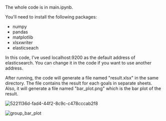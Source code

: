 The whole code is in main.ipynb. 

You'll need to install the following packages:
- numpy
- pandas
- matplotlib
- xlsxwriter
- elasticseach

In this code, I've used localhost:9200 as the default address of elasticsearch. You can change it in the code if you want to use another address.

After running, the code will generate a file named "result.xlsx" in the same directory. The file contains the result for each goals in separate sheets. Also, it will generate a file named "bar_plot.png" which is the bar plot of the result.

![5221136d-fad4-44f2-8c9c-c478cccab2f8](https://github.com/omp217/ieee-sensor-publication/assets/111455228/b3be012c-b0e5-4e17-b831-9f70e057e678)

![group_bar_plot](https://github.com/omp217/ieee-sensor-publication/assets/111455228/3c09406d-e8a3-450a-87a7-b90df0180601)
